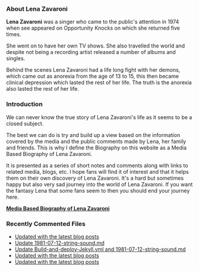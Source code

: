 ### About Lena Zavaroni

<p><strong>Lena Zavaroni</strong> was a singer who came to the public's attention in 1974 when see appeared on Opportunity Knocks on which she returned five times.</p>

<p>She went on to have her own TV shows. She also travelled the world and despite not being a recording artist released a number of albums and singles.</p>

<p>Behind the scenes Lena Zavaroni had a life long fight with her demons, which came out as anorexia from the age of 13 to 15, this then became clinical depression which lasted the rest of her life. The truth is the anorexia also lasted the rest of her life.</p>

### Introduction

<p>We can never know the true story of Lena Zavaroni's life as it seems to be a closed subject.</p>

<p>The best we can do is try and build up a view based on the information covered by the media and the public comments made by Lena, her family and friends. This is why I define the Biography on this website as a Media Based Biography of Lena Zavaroni.</p>

<p>It is presented as a series of short notes and comments along with links to related media, blogs, etc. I hope fans will find it of interest and that it helps them on their own discovery of Lena Zavaroni. It's a hard but sometimes happy but also very sad journey into the world of Lena Zavaroni. If you want the fantasy Lena that some fans seem to then you should end your journey here.</p>

<a href="https://fanzoflenazavaroni.github.io/biography/lena-zavaroni/"><strong>Media Based Biography of Lena Zavaroni</strong></a>

### Recently Commented Files

<!-- BLOG-POST-LIST:START -->
- [Updated with the latest blog posts](https://github.com/FanzOfLenaZavaroni/fanzoflenazavaroni.github.io/commit/b1fa549edb87e048d72f594d2090659e30d444c3)
- [Update 1981-07-12-string-sound.md](https://github.com/FanzOfLenaZavaroni/fanzoflenazavaroni.github.io/commit/93123914a0a48c4304e10020c02f6a1602766f9b)
- [Update Build-and-deploy-Jekyll.yml and 1981-07-12-string-sound.md](https://github.com/FanzOfLenaZavaroni/fanzoflenazavaroni.github.io/commit/fa8d41b9af5879cceb0a79c7695b8be6a11890ed)
- [Updated with the latest blog posts](https://github.com/FanzOfLenaZavaroni/fanzoflenazavaroni.github.io/commit/7bcbe7d5761b953a5f34df627866df15cf8f2ac5)
- [Updated with the latest blog posts](https://github.com/FanzOfLenaZavaroni/fanzoflenazavaroni.github.io/commit/42c8d36382cd8f81a45ff87e737205ebe1eff17b)
<!-- BLOG-POST-LIST:END -->
